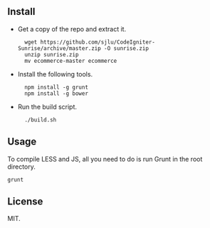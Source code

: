 
## Install

* Get a copy of the repo and extract it.

        wget https://github.com/sjlu/CodeIgniter-Sunrise/archive/master.zip -O sunrise.zip
        unzip sunrise.zip
        mv ecommerce-master ecommerce
   
* Install the following tools.

        npm install -g grunt
        npm install -g bower

* Run the build script.

        ./build.sh

## Usage

To compile LESS and JS, all you need to do is run Grunt in the root directory.

    grunt


## License

MIT.
